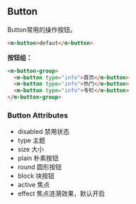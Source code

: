 ## Button

Button常用的操作按钮。

```html
<m-button>defaut</m-button>
```

**按钮组：**

```html
<m-button-group>
  <m-button type="info">首页</m-button>
  <m-button type="info">热门</m-button>
  <m-button type="info">专栏</m-button>
</m-button-group>
```

### Button Attributes

+ disabled 禁用状态
+ type 主题
+ size 大小
+ plain 朴素按钮
+ round 圆形按钮
+ block 块按钮
+ active 焦点
+ effect 焦点涟漪效果，默认开启
